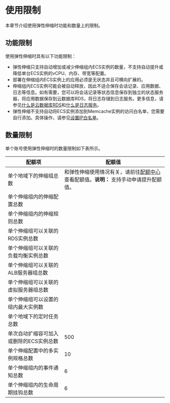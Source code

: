 # 使用限制

本章节介绍使用弹性伸缩时功能和数量上的限制。

## 功能限制

使用弹性伸缩时具有以下功能限制：

-   弹性伸缩只支持自动增加或减少伸缩组内ECS实例的数量，不支持自动提升或降低单台ECS实例的vCPU、内存、带宽等配置。
-   部署在伸缩组内ECS实例上的应用必须是无状态并且可横向扩展的。
-   伸缩组内ECS实例可能会被自动释放，因此不适合保存会话记录、应用数据、日志等信息。如有需要，您可以将会话记录等状态信息保存到独立的状态服务器，将应用数据保存到云数据库RDS，将日志存储到日志服务。更多信息，请参见[什么是云数据库RDS](/cn.zh-CN/产品简介/什么是云数据库RDS.md)和[什么是日志服务](/cn.zh-CN/产品简介/什么是日志服务.md)。
-   弹性伸缩不支持自动将ECS实例添加到Memcache实例的访问白名单，您需要自行添加。具体操作，请参见[设置IP白名单](https://help.aliyun.com/document_detail/48234.html)。

## 数量限制

单个账号使用弹性伸缩时的数量限制如下表所示。

|配额项|配额值|
|---|---|
|单个地域下的伸缩组总数|和弹性伸缩使用情况有关，请前往[配额中心](https://quotas.console.aliyun.com/products/ess/quotas)查看配额值。**说明：** 支持手动申请提升配额值。 |
|单个伸缩组内的伸缩配置总数|
|单个伸缩组内的伸缩规则总数|
|单个伸缩组可以关联的RDS实例总数|
|单个伸缩组可以关联的负载均衡实例总数|
|单个伸缩组可以关联的ALB服务器组总数|
|单个伸缩组可以关联的虚拟服务器组总数|
|单个伸缩组可以设置的组内最大实例数|
|单个地域下的定时任务总数|
|单次自动扩缩容可加入或删除的ECS实例总数|500|
|单个伸缩配置中的多实例规格总数|10|
|单个伸缩组内的事件通知总数|6|
|单个伸缩组内的生命周期挂钩总数|6|

